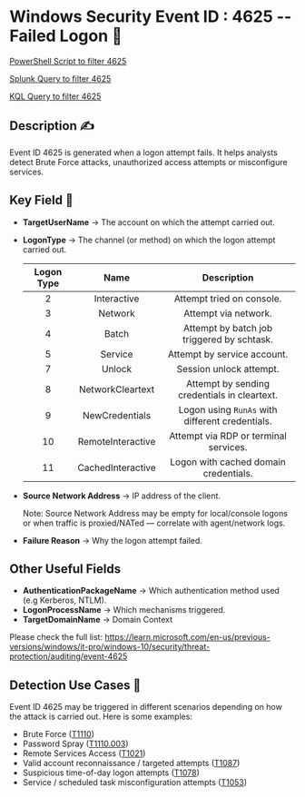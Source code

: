 # Windows Security Event ID : 4625 -- Failed Logon 🚨
<!-- TODO: link to Splunk detection when folder ready -->
[PowerShell Script to filter 4625](../../Powershell/Event-Queries/Windows-Security/Get-4625FailedLogon.ps1)

[Splunk Query to filter 4625](../../Splunk/SingleQueries/4625_failedlogon.spl)

[KQL Query to filter 4625](../../KQL/SingleQueries/4625_failed_logon.kql)
## Description ✍
Event ID 4625 is generated when a logon attempt fails. It helps analysts detect Brute Force attacks, unauthorized access attempts or misconfigure services.

## Key Field 🔐
- **TargetUserName** -> The account on which the attempt carried out.
- **LogonType** -> The channel (or method) on which the logon attempt carried out.


    | Logon Type   | Name             | Description                  |
    |:------------:|:---------------:|:----------------------------:| 
    | 2            | Interactive      | Attempt tried on console.     |
    | 3            | Network          | Attempt via network.          |
    | 4            | Batch            | Attempt by batch job triggered by schtask. |
    | 5            | Service          | Attempt by service account. |
    | 7            | Unlock           | Session unlock attempt. |
    | 8            | NetworkCleartext | Attempt by sending credentials in cleartext. |
    | 9            | NewCredentials   | Logon using `RunAs` with different credentials. |
    | 10           | RemoteInteractive| Attempt via RDP or terminal services. |
    | 11           | CachedInteractive| Logon with cached domain credentials. |

- **Source Network Address** -> IP address of the client.

    Note: Source Network Address may be empty for local/console logons or when traffic is proxied/NATed — correlate with agent/network logs.
- **Failure Reason** -> Why the logon attempt failed.

## Other Useful Fields
- **AuthenticationPackageName** -> Which authentication method used (e.g Kerberos, NTLM).
- **LogonProcessName** -> Which mechanisms triggered.
- **TargetDomainName** -> Domain Context

Please check the full list: https://learn.microsoft.com/en-us/previous-versions/windows/it-pro/windows-10/security/threat-protection/auditing/event-4625

## Detection Use Cases 🎯
Event ID 4625 may be triggered in different scenarios depending on how the attack is carried out. Here is some examples:
- Brute Force ([T1110](https://attack.mitre.org/techniques/T1110/))
- Password Spray ([T1110.003](https://attack.mitre.org/techniques/T1110/003/))
- Remote Services Access ([T1021](https://attack.mitre.org/techniques/T1021/))
- Valid account reconnaissance / targeted attempts ([T1087](https://attack.mitre.org/techniques/T1087/))
- Suspicious time-of-day logon attempts ([T1078](https://attack.mitre.org/techniques/T1078/))
- Service / scheduled task misconfiguration attempts ([T1053](https://attack.mitre.org/techniques/T1053/))


